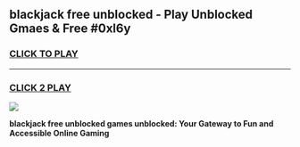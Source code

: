 
## blackjack free unblocked - Play Unblocked Gmaes & Free #0xl6y
<h3>
<a href="https://news.freeplayer.one?title=blackjack_free_unblocked&ref=24F">CLICK TO PLAY</a></h3>
<hr>

<h3>
<a href="https://news.freeplayer.one?title=blackjack_free_unblocked&ref=24F">CLICK 2 PLAY</a>
  
</h3>

<a href="https://news.freeplayer.one?title=blackjack_free_unblocked&ref=24F/"><img src="https://clearcache.store/games.png"></a>


**blackjack free unblocked games unblocked: Your Gateway to Fun and Accessible Online Gaming**
